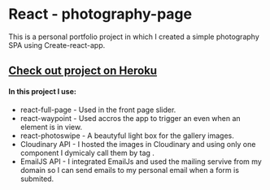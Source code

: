 <h1>React - photography-page </h1>

<p>This is a personal portfolio project in which I created a simple photography SPA using Create-react-app.</p>

<a href="http://iliyantsachev-live.herokuapp.com/"  target="blank"><h2>Check out project on Heroku</h2></a>

<h4>In this project I use:</h4>

<ul>

<li>react-full-page - Used in the front page slider.</li>
<li>react-waypoint - Used accros the app to trigger an even when an element is in view.</li>
<li>react-photoswipe - A beautyful light box for the gallery images.</li>
<li>Cloudinary API - I hosted the images in Cloudinary and using only one component I dymicaly call them by tag .</li>
<li>EmailJS API - I integrated EmailJs and used the mailing servive from my domain so I can send emails to my personal email when a form is submited.</li>

</ul>

<h2></h2>
